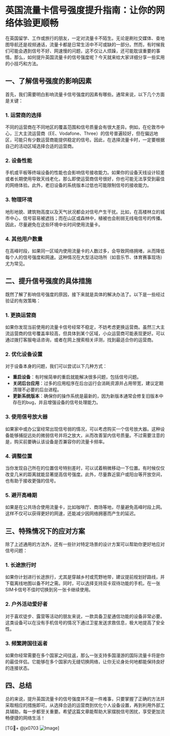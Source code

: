 # 英国流量卡信号强度提升指南：让你的网络体验更顺畅

在英国留学、工作或旅行的朋友，一定对流量卡不陌生。无论是刷社交媒体、查地图导航还是视频通话，流量卡都是日常生活中不可或缺的一部分。然而，有时候我们可能会遇到信号不好、网速慢的问题，这不仅让人烦躁，还可能耽误重要的事情。那么，如何提升英国流量卡的信号强度呢？今天就来给大家详细分享一些实用的小技巧和方法。

## 一、了解信号强度的影响因素

首先，我们需要明白影响流量卡信号强度的因素有哪些。通常来说，以下几个方面是关键：

### 1. **运营商的选择**
不同的运营商在不同地区的覆盖范围和信号质量会有很大差异。例如，在伦敦市中心，三大主流运营商（EE、Vodafone、Three）的信号普遍较好，但在偏远地区，可能只有少数运营商能提供稳定的信号。因此，在选择流量卡时，一定要根据自己的活动区域选择合适的运营商。

### 2. **设备性能**
手机或平板等终端设备的性能也会影响信号接收能力。如果你的设备天线设计较差或者长期使用导致天线老化，那么即使运营商信号很好，你也可能无法享受到最佳的网络体验。此外，老旧设备的系统版本过低也可能限制信号的接收能力。

### 3. **物理环境**
地形地貌、建筑物高度以及天气状况都会对信号产生干扰。比如，在高楼林立的城市中心，信号容易被遮挡；而在山区或森林中，植被也会削弱无线电信号的传播。因此，尽量避免在这些环境中长时间使用流量卡。

### 4. **其他用户数量**
在高峰时段，如果同一区域内使用流量卡的人数过多，会导致网络拥堵，从而降低每个人的信号强度和网速。这种情况在大型活动场所（如音乐节、体育赛事现场）尤为常见。

## 二、提升信号强度的具体措施

既然了解了影响信号强度的原因，接下来就是具体的解决办法了。以下是一些经过验证的有效策略：

### 1. **更换运营商**
如果你发现当前使用的流量卡信号经常不稳定，不妨考虑更换运营商。虽然三大主流运营商的信号覆盖率较高，但具体到某个区域，小众运营商可能表现更好。可以通过拨打客服电话咨询，或者在网上搜索相关评测，找到最适合你的运营商。

### 2. **优化设备设置**
对于设备本身的问题，我们可以尝试以下几种方式：
- **重启设备**：有时候简单的重启就能解决很多问题，包括信号问题。
- **关闭后台应用**：过多的应用程序在后台运行会消耗资源并占用带宽，建议定期清理不必要的后台进程。
- **更新系统版本**：确保你的操作系统是最新的，因为新版本通常会修复旧版本中存在的bug，并且增强设备的信号处理能力。

### 3. **使用信号放大器**
如果家中或办公室经常出现信号弱的情况，可以考虑购买一个信号放大器。这种设备能够捕捉远处的微弱信号并将之放大，从而改善室内信号质量。不过需要注意的是，购买前要确认该设备是否兼容你的流量卡频率。

### 4. **调整位置**
当你发现自己所在的位置信号特别差时，可以试着稍微移动一下位置。有时候仅仅改变几米的距离就能显著提高信号强度。此外，尽量靠近窗户或阳台等开放空间，也有助于接收更强的信号。

### 5. **避开高峰期**
如果是在公共场合使用流量卡，比如咖啡厅、商场等地，尽量避免高峰时段上网。这样不仅可以获得更好的网速，还能减少因网络拥塞而产生的延迟。

## 三、特殊情况下的应对方案

除了上述通用的方法外，还有一些针对特定场景的设计方案可以帮助你更好地应对信号问题：

### 1. **长途旅行时**
如果你计划进行长途旅行，尤其是穿越乡村或荒野地带，建议提前规划好路线，并下载离线地图以备不时之需。同时，可以选择支持双卡双待功能的手机，在一张SIM卡信号不佳时切换到另一张卡继续使用。

### 2. **户外活动爱好者**
对于喜欢徒步、露营等活动的朋友来说，一款具备卫星通信功能的设备非常必要。这类设备可以在没有手机信号的情况下通过卫星发送求救信息，极大地提高了安全性。

### 3. **频繁跨国往返者**
如果你经常需要在多个国家之间往返，那么一张支持多国漫游的国际流量卡将是你的最佳伴侣。它能够在多个国家内无缝切换网络，让你无论身处何地都能保持良好的连接状态。

## 四、总结

总的来说，提升英国流量卡的信号强度并不是一件难事，只要掌握了正确的方法并采取相应的措施即可。从选择合适的运营商到优化个人设备设置，再到利用外部工具辅助，每一步都至关重要。希望这篇文章能帮助大家摆脱信号困扰，享受更加流畅便捷的网络生活！

[TG💪+ @jx0703 ![Image](https://github.com/user-attachments/assets/dbca1d08-cadb-493c-b0ec-ad6f7a83f270)]